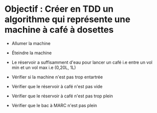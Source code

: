 # Objectif : Créer en TDD un algorithme qui représente une machine à café à dosettes

- Allumer la machine
- Éteindre la machine

- Le réservoir a suffisamment d'eau pour lancer un café i.e entre un vol min et un vol max i.e (0,20L, 1L)

- Vérifier si la machine n'est pas trop entartrée

- Vérifier que le réservoir à café n'est pas vide
- Vérifier que le réservoir à café n'est pas trop plein

- Vérifier que le bac à MARC n'est pas plein
